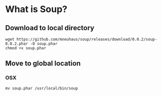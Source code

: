 # What is Soup?

## Download to local directory
```
wget https://github.com/mneuhaus/soup/releases/download/0.0.2/soup-0.0.2.phar -O soup.phar
chmod +x soup.phar
```

## Move to global location

### OSX
```
mv soup.phar /usr/local/bin/soup
```